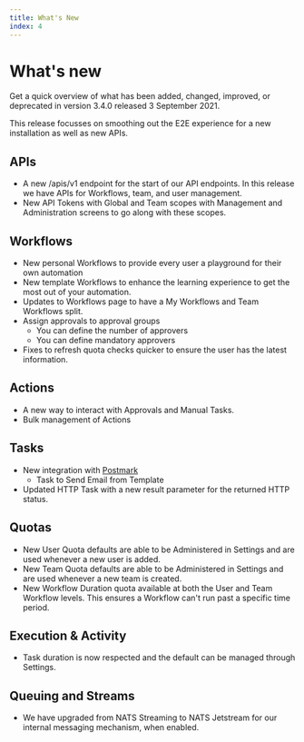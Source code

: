 ```yaml
---
title: What's New
index: 4
---
```


# What's new

Get a quick overview of what has been added, changed, improved, or deprecated in version 3.4.0 released 3 September 2021.

This release focusses on smoothing out the E2E experience for a new installation as well as new APIs.

## APIs

- A new /apis/v1 endpoint for the start of our API endpoints. In this release we have APIs for Workflows, team, and user management.
- New API Tokens with Global and Team scopes with Management and Administration screens to go along with these scopes.

## Workflows

- New personal Workflows to provide every user a playground for their own automation
- New template Workflows to enhance the learning experience to get the most out of your automation. 
- Updates to Workflows page to have a My Workflows and Team Workflows split.
- Assign approvals to approval groups
    - You can define the number of approvers
    - You can define mandatory approvers
- Fixes to refresh quota checks quicker to ensure the user has the latest information.

## Actions

- A new way to interact with Approvals and Manual Tasks.
- Bulk management of Actions

## Tasks

- New integration with [Postmark](https://postmarkapp.com/)
    - Task to Send Email from Template
- Updated HTTP Task with a new result parameter for the returned HTTP status.

## Quotas

- New User Quota defaults are able to be Administered in Settings and are used whenever a new user is added. 
- New Team Quota defaults are able to be Administered in Settings and are used whenever a new team is created.
- New Workflow Duration quota available at both the User and Team Workflow levels. This ensures a Workflow can't run past a specific time period.

## Execution & Activity

- Task duration is now respected and the default can be managed through Settings.

## Queuing and Streams

- We have upgraded from NATS Streaming to NATS Jetstream for our internal messaging mechanism, when enabled.
